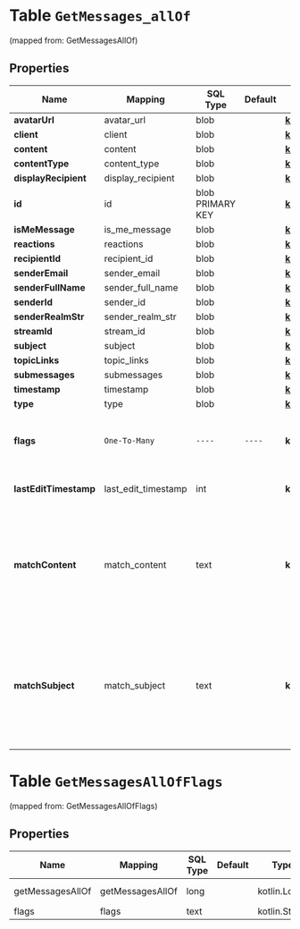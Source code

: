 
# Table `GetMessages_allOf` 
(mapped from: GetMessagesAllOf)

## Properties
Name | Mapping | SQL Type | Default | Type | Description | Notes
---- | ------- | -------- | ------- | ---- | ----------- | -----
**avatarUrl** | avatar_url | blob |  | [**kotlin.Any**](.md) |  |  [optional]
**client** | client | blob |  | [**kotlin.Any**](.md) |  |  [optional]
**content** | content | blob |  | [**kotlin.Any**](.md) |  |  [optional]
**contentType** | content_type | blob |  | [**kotlin.Any**](.md) |  |  [optional]
**displayRecipient** | display_recipient | blob |  | [**kotlin.Any**](.md) |  |  [optional]
**id** | id | blob PRIMARY KEY |  | [**kotlin.Any**](.md) |  |  [optional]
**isMeMessage** | is_me_message | blob |  | [**kotlin.Any**](.md) |  |  [optional]
**reactions** | reactions | blob |  | [**kotlin.Any**](.md) |  |  [optional]
**recipientId** | recipient_id | blob |  | [**kotlin.Any**](.md) |  |  [optional]
**senderEmail** | sender_email | blob |  | [**kotlin.Any**](.md) |  |  [optional]
**senderFullName** | sender_full_name | blob |  | [**kotlin.Any**](.md) |  |  [optional]
**senderId** | sender_id | blob |  | [**kotlin.Any**](.md) |  |  [optional]
**senderRealmStr** | sender_realm_str | blob |  | [**kotlin.Any**](.md) |  |  [optional]
**streamId** | stream_id | blob |  | [**kotlin.Any**](.md) |  |  [optional]
**subject** | subject | blob |  | [**kotlin.Any**](.md) |  |  [optional]
**topicLinks** | topic_links | blob |  | [**kotlin.Any**](.md) |  |  [optional]
**submessages** | submessages | blob |  | [**kotlin.Any**](.md) |  |  [optional]
**timestamp** | timestamp | blob |  | [**kotlin.Any**](.md) |  |  [optional]
**type** | type | blob |  | [**kotlin.Any**](.md) |  |  [optional]
**flags** | `One-To-Many` | `----` | `----`  | **kotlin.Array&lt;kotlin.String&gt;** | The user&#39;s [message flags][message-flags] for the message.  [message-flags]: /api/update-message-flags#available-flags  |  [optional]
**lastEditTimestamp** | last_edit_timestamp | int |  | **kotlin.Int** | The UNIX timestamp for when the message was last edited, in UTC seconds.  |  [optional]
**matchContent** | match_content | text |  | **kotlin.String** | Only present if keyword search was included among the narrow parameters. HTML content of a queried message that matches the narrow, with &#x60;&lt;span class&#x3D;\&quot;highlight\&quot;&gt;&#x60; elements wrapping the matches for the search keywords.  |  [optional]
**matchSubject** | match_subject | text |  | **kotlin.String** | Only present if keyword search was included among the narrow parameters. HTML-escaped topic of a queried message that matches the narrow, with &#x60;&lt;span class&#x3D;\&quot;highlight\&quot;&gt;&#x60; elements wrapping the matches for the search keywords.  |  [optional]





















# **Table `GetMessagesAllOfFlags`**
(mapped from: GetMessagesAllOfFlags)

## Properties
Name | Mapping | SQL Type | Default | Type | Description | Notes
---- | ------- | -------- | ------- | ---- | ----------- | -----
getMessagesAllOf | getMessagesAllOf | long | | kotlin.Long | Primary Key | *one*
flags | flags | text | | kotlin.String | Foreign Key | *many*






